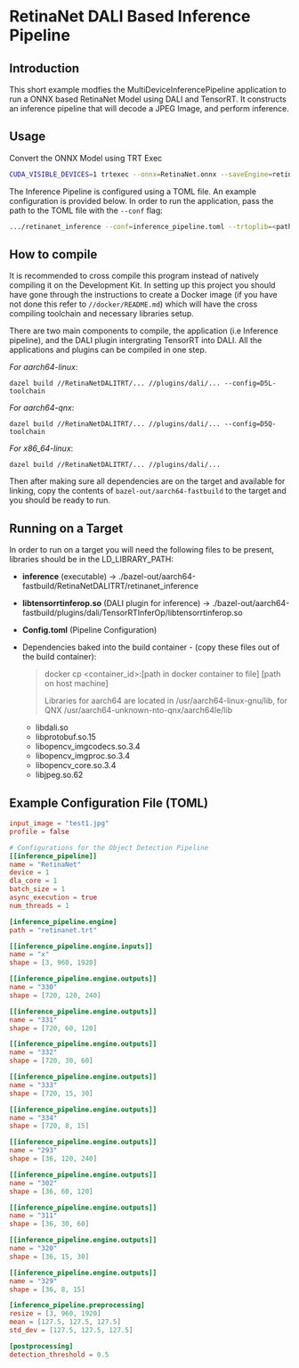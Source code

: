 # RetinaNet DALI Based Inference Pipeline

## Introduction

This short example modfies the MultiDeviceInferencePipeline application to run a ONNX based RetinaNet Model using DALI and TensorRT. It constructs an inference pipeline that will decode a JPEG Image, and perform inference.

## Usage 

Convert the ONNX Model using TRT Exec

``` sh
CUDA_VISIBLE_DEVICES=1 trtexec --onnx=RetinaNet.onnx --saveEngine=retinanet.trt --int8 --useDLACore=1
```

The Inference Pipeline is configured using a TOML file. An example configuration is provided below. In order to run the application, pass the path to the TOML file with the `--conf` flag:

```sh
.../retinanet_inference --conf=inference_pipeline.toml --trtoplib=<path_to_rootdir>/bazel-bin/plugins/dali/TensorRTInferOp/libtensorrtinferop.so
```

## How to compile
It is recommended to cross compile this program instead of natively compiling it on the Development Kit. In setting up this project you should have gone through the instructions to create a Docker image (if you have not done this refer to `//docker/README.md`) which will have the cross compiling toolchain and necessary libraries setup.

There are two main components to compile, the application (i.e Inference pipeline), and the DALI plugin intergrating TensorRT into DALI. All the applications and plugins can be compiled in one step.

_For aarch64-linux:_
```Shell
dazel build //RetinaNetDALITRT/... //plugins/dali/... --config=D5L-toolchain
```
_For aarch64-qnx_:
```Shell
dazel build //RetinaNetDALITRT/... //plugins/dali/... --config=D5Q-toolchain
```
_For x86_64-linux_:
```Shell
dazel build //RetinaNetDALITRT/... //plugins/dali/...
```

Then after making sure all dependencies are on the target and available for linking, copy the contents of `bazel-out/aarch64-fastbuild` to the target and you should be ready to run.

## Running on a Target 

In order to run on a target you will need the following files to be present, libraries should be in the LD_LIBRARY_PATH:

- **inference** (executable) -> ./bazel-out/aarch64-fastbuild/RetinaNetDALITRT/retinanet_inference

- **libtensorrtinferop.so** (DALI plugin for inference) -> ./bazel-out/aarch64-fastbuild/plugins/dali/TensorRTInferOp/libtensorrtinferop.so 

- **Config.toml** (Pipeline Configuration)

- Dependencies baked into the build container - (copy these files out of the build container): 

  > docker cp <container_id>:[path in docker container to file] [path on host machine]
  >
  > Libraries for aarch64 are located in /usr/aarch64-linux-gnu/lib, for QNX /usr/aarch64-unknown-nto-qnx/aarch64le/lib

  - libdali.so 
  - libprotobuf.so.15
  - libopencv_imgcodecs.so.3.4
  - libopencv_imgproc.so.3.4 
  - libopencv_core.so.3.4
  - libjpeg.so.62

## Example Configuration File (TOML) 

``` toml
input_image = "test1.jpg"
profile = false

# Configurations for the Object Detection Pipeline 
[[inference_pipeline]]
name = "RetinaNet"
device = 1
dla_core = 1
batch_size = 1
async_execution = true
num_threads = 1

[inference_pipeline.engine]
path = "retinanet.trt"

[[inference_pipeline.engine.inputs]]
name = "x"
shape = [3, 960, 1920]

[[inference_pipeline.engine.outputs]]
name = "330"
shape = [720, 120, 240]

[[inference_pipeline.engine.outputs]]
name = "331"
shape = [720, 60, 120]

[[inference_pipeline.engine.outputs]]
name = "332"
shape = [720, 30, 60]

[[inference_pipeline.engine.outputs]]
name = "333"
shape = [720, 15, 30]

[[inference_pipeline.engine.outputs]]
name = "334"
shape = [720, 8, 15]

[[inference_pipeline.engine.outputs]]
name = "293"
shape = [36, 120, 240]

[[inference_pipeline.engine.outputs]]
name = "302"
shape = [36, 60, 120]

[[inference_pipeline.engine.outputs]]
name = "311"
shape = [36, 30, 60]

[[inference_pipeline.engine.outputs]]
name = "320"
shape = [36, 15, 30]

[[inference_pipeline.engine.outputs]]
name = "329"
shape = [36, 8, 15]

[inference_pipeline.preprocessing]
resize = [3, 960, 1920]
mean = [127.5, 127.5, 127.5]
std_dev = [127.5, 127.5, 127.5]

[postprocessing]
detection_threshold = 0.5

```

